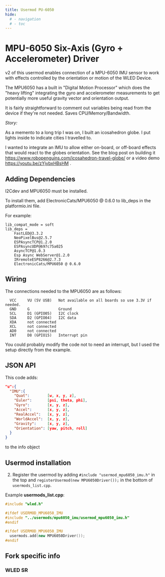 ```yaml
---
title: Usermod PU-6050
hide:
  # - navigation
  # - toc
---
```


# MPU-6050 Six-Axis (Gyro + Accelerometer) Driver

v2 of this usermod enables connection of a MPU-6050 IMU sensor to
work with effects controlled by the orientation or motion of the WLED Device.

The MPU6050 has a built in "Digital Motion Processor" which does the "heavy lifting"
integrating the gyro and accelerometer measurements to get potentially more
useful gravity vector and orientation output.

It is fairly straightforward to comment out variables being read from the device if they're not needed. Saves CPU/Memory/Bandwidth.

_Story:_

As a memento to a long trip I was on, I built an icosahedron globe. I put lights inside to indicate cities I travelled to.

I wanted to integrate an IMU to allow either on-board, or off-board effects that would
react to the globes orientation. See the blog post on building it <https://www.robopenguins.com/icosahedron-travel-globe/> or a video demo <https://youtu.be/zYjybxHBsHM> .

## Adding Dependencies

I2Cdev and MPU6050 must be installed.

To install them, add ElectronicCats/MPU6050 @ 0.6.0 to lib_deps in the platformio.ini file.

<!-- You also need to change lib_compat_mode from strict to soft in platformio.ini (This ignores that I2Cdevlib-MPU6050 doesn't list platform compatibility) -->

For example:

```
lib_compat_mode = soft
lib_deps =
    FastLED@3.3.2
    NeoPixelBus@2.5.7
    ESPAsyncTCP@1.2.0
    ESPAsyncUDP@697c75a025
    AsyncTCP@1.0.3
    Esp Async WebServer@1.2.0
    IRremoteESP8266@2.7.3
    ElectronicCats/MPU6050 @ 0.6.0
```

## Wiring

The connections needed to the MPU6050 are as follows:
```
  VCC     VU (5V USB)   Not available on all boards so use 3.3V if needed.
  GND     G             Ground
  SCL     D1 (GPIO05)   I2C clock
  SDA     D2 (GPIO04)   I2C data
  XDA     not connected
  XCL     not connected
  AD0     not connected
  INT     D8 (GPIO15)   Interrupt pin
```

You could probably modify the code not to need an interrupt, but I used the
setup directly from the example.

## JSON API

This code adds:
```json
"u":{
  "IMU":{
    "Quat":        [w, x, y, z],
    "Euler":       [psi, theta, phi],
    "Gyro":        [x, y, z],
    "Accel":       [x, y, z],
    "RealAccel":   [x, y, z],
    "WorldAccel":  [x, y, z],
    "Gravity":     [x, y, z],
    "Orientation": [yaw, pitch, roll]
  }
}
```
to the info object

## Usermod installation

<!-- 1. Copy the file `usermod_mpu6050_imu.h` to the `wled00` directory. -->
2. Register the usermod by adding `#include "usermod_mpu6050_imu.h"` in the top and `registerUsermod(new MPU6050Driver());` in the bottom of `usermods_list.cpp`.

Example **usermods_list.cpp**:

```cpp
#include "wled.h"

#ifdef USERMOD_MPU6050_IMU
#include "../usermods/mpu6050_imu/usermod_mpu6050_imu.h"
#endif

#ifdef USERMOD_MPU6050_IMU
  usermods.add(new MPU6050Driver());
#endif
```

## Fork specific info

### WLED SR

